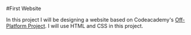 #First Website

In this project I will be designing a website based on Codeacademy's [Off-Platform Project](https://www.codecademy.com/paths/full-stack-engineer-career-path/tracks/fscp-web-development-fundamentals/modules/fecp-developing-with-css/projects/dasmoto). I will use HTML and CSS in this project.